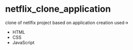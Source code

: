 # netflix_clone_application
clone of netlfix
project based on application creation
 used->
- HTML
- CSS 
- JavaScript

